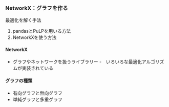 ### NetworkX：グラフを作る
最適化を解く手法
1. pandasとPuLPを用いる方法
1. NetworkXを使う方法

#### NetworkX
- グラフやネットワークを扱うライブラリー
-　いろいろな最適化アルゴリズムが実装されている

#### グラフの種類
- 有向グラフと無向グラフ
- 単純グラフと多重グラフ
